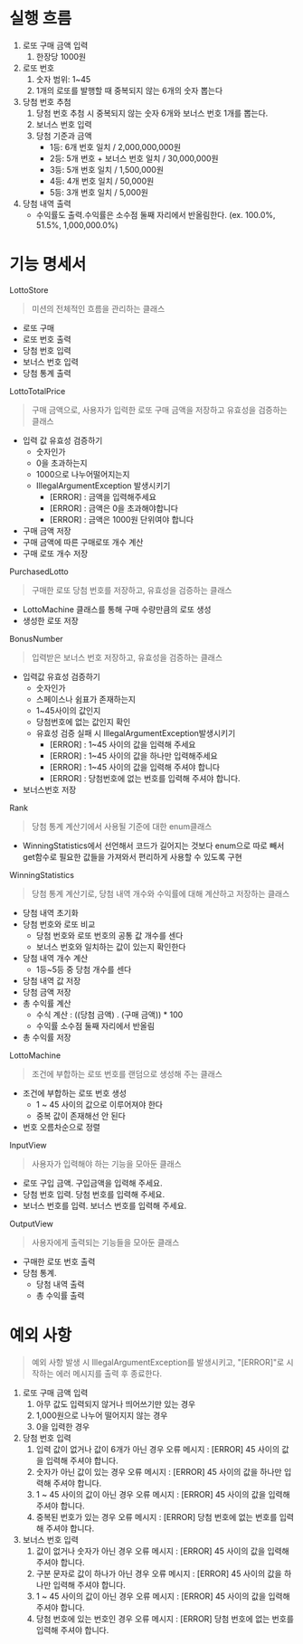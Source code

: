 # 실행 흐름
1. 로또 구매 금액 입력
   1. 한장당 1000원
2. 로또 번호
   1. 숫자 범위: 1~45
   2. 1개의 로또를 발행할 때 중복되지 않는 6개의 숫자 뽑는다
3. 당첨 번호 추첨
   1. 당첨 번호 추첨 시 중복되지 않는 숫자 6개와 보너스 번호 1개를 뽑는다.
   2. 보너스 번호 입력
   3. 당첨 기준과 금액
      - 1등: 6개 번호 일치 / 2,000,000,000원
      - 2등: 5개 번호 + 보너스 번호 일치 / 30,000,000원
      - 3등: 5개 번호 일치 / 1,500,000원
      - 4등: 4개 번호 일치 / 50,000원
      - 5등: 3개 번호 일치 / 5,000원
4. 당첨 내역 출력
   - 수익률도 출력.수익률은 소수점 둘째 자리에서 반올림한다. (ex. 100.0%, 51.5%, 1,000,000.0%)
# 기능 명세서
LottoStore
> 미션의 전체적인 흐름을 관리하는 클래스
- 로또 구매
- 로또 번호 출력
- 당첨 번호 입력
- 보너스 번호 입력
- 당첨 통계 출력

LottoTotalPrice
> 구매 금액으로, 사용자가 입력한 로또 구매 금액을 저장하고 유효성을 검증하는 클래스
- 입력 값 유효성 검증하기
  - 숫자인가
  - 0을 초과하는지
  - 1000으로 나누어떨어지는지 
  - IllegalArgumentException 발생시키기
    - [ERROR] : 금액을 입력해주세요
    - [ERROR] : 금액은 0을 초과해야합니다
    - [ERROR] : 금액은 1000원 단위여야 합니다
- 구매 금액 저장
- 구매 금액에 따른 구매로또 개수 계산
- 구매 로또 개수 저장

PurchasedLotto
> 구매한 로또 당첨 번호를 저장하고, 유효성을 검증하는 클래스
- LottoMachine 클래스를 통해 구매 수량만큼의 로또 생성
- 생성한 로또 저장

BonusNumber
> 입력받은 보너스 번호 저장하고, 유효성을 검증하는 클래스
- 입력값 유효성 검증하기
   - 숫자인가
   - 스페이스나 쉼표가 존재하는지
   - 1~45사이의 값인지
   - 당첨번호에 없는 값인지 확인
   - 유효성 검증 실패 시 IllegalArgumentException발생시키기
     - [ERROR] : 1~45 사이의 값을 입력해 주세요
     - [ERROR] : 1~45 사이의 값을 하나만 입력해주세요
     - [ERROR] : 1~45 사이의 값을 입력해 주셔야 합니다
     - [ERROR] : 당첨번호에 없는 번호를 입력해 주셔야 합니다.
- 보너스번호 저장

Rank
> 당첨 통계 계산기에서 사용될 기준에 대한 enum클래스
- WinningStatistics에서 선언해서 코드가 길어지는 것보다 enum으로 따로 빼서 get함수로 필요한 값들을 가져와서 편리하게 사용할 수 있도록 구현 

WinningStatistics
> 당첨 통계 계산기로, 당첨 내역 개수와 수익률에 대해 계산하고 저장하는 클래스
- 당첨 내역 초기화
- 당첨 번호와 로또 비교
  - 당첨 번호와 로또 번호의 공통 값 개수를 센다
  - 보너스 번호와 일치하는 값이 있는지 확인한다
- 당첨 내역 개수 계산
  - 1등~5등 중 당첨 개수를 센다
- 당첨 내역 값 저장
- 당첨 금액 저장
- 총 수익률 계산
  - 수식 계산 : ((당첨 금액) . (구매 금액)) * 100
  - 수익률 소수점 둘째 자리에서 반올림
- 총 수익률 저장

LottoMachine
> 조건에 부합하는 로또 번호를 랜덤으로 생성해 주는 클래스
- 조건에 부합하는 로또 번호 생성
  - 1 ~ 45 사이의 값으로 이루어져야 한다
  - 중복 값이 존재해선 안 된다
- 번호 오름차순으로 정렬

InputView
> 사용자가 입력해야 하는 기능을 모아둔 클래스
- 로또 구입 금액. 구입금액을 입력해 주세요.
- 당첨 번호 입력. 당첨 번호를 입력해 주세요.
- 보너스 번호를 입력. 보너스 번호를 입력해 주세요.

OutputView
> 사용자에게 출력되는 기능들을 모아둔 클래스
- 구매한 로또 번호 출력
- 당첨 통계. 
  - 당첨 내역 출력
  - 총 수익률 출력
 

# 예외 사항
> 예외 사항 발생 시 IllegalArgumentException를 발생시키고, "[ERROR]"로 시작하는 에러 메시지를 출력 후 종료한다.
1. 로또 구매 금액 입력
   1. 아무 값도 입력되지 않거나 띄어쓰기만 있는 경우
   2. 1,000원으로 나누어 떨어지지 않는 경우
   3. 0을 입력한 경우
2. 당첨 번호 입력
   1. 입력 값이 없거나 값이 6개가 아닌 경우
   오류 메시지 : [ERROR] 45 사이의 값을 입력해 주셔야 합니다.
   2. 숫자가 아닌 값이 있는 경우
   오류 메시지 : [ERROR] 45 사이의 값을 하나만 입력해 주셔야 합니다.
   3. 1 ~ 45 사이의 값이 아닌 경우
   오류 메시지 : [ERROR] 45 사이의 값을 입력해 주셔야 합니다.
   4. 중복된 번호가 있는 경우
   오류 메시지 : [ERROR] 당첨 번호에 없는 번호를 입력해 주셔야 합니다.
3. 보너스 번호 입력
   1. 값이 없거나 숫자가 아닌 경우
   오류 메시지 : [ERROR] 45 사이의 값을 입력해 주셔야 합니다.
   2. 구분 문자로 값이 하나가 아닌 경우
   오류 메시지 : [ERROR] 45 사이의 값을 하나만 입력해 주셔야 합니다.
   3. 1 ~ 45 사이의 값이 아닌 경우
   오류 메시지 : [ERROR] 45 사이의 값을 입력해 주셔야 합니다.
   4. 당첨 번호에 있는 번호인 경우
   오류 메시지 : [ERROR] 당첨 번호에 없는 번호를 입력해 주셔야 합니다.


